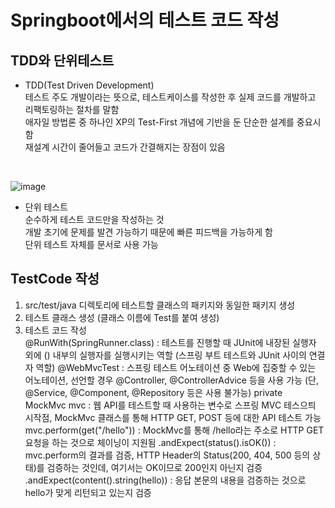 # Springboot에서의 테스트 코드 작성
## TDD와 단위테스트 
+ TDD(Test Driven Development)  
테스트 주도 개발이라는 뜻으로, 테스트케이스를 작성한 후 실제 코드를 개발하고 리팩토링하는 절차를 말함  
애자일 방법론 중 하나인 XP의 Test-First 개념에 기반을 둔 단순한 설계를 중요시 함  
재설계 시간이 줄어들고 코드가 간결해지는 장점이 있음
<br>  

![image](https://user-images.githubusercontent.com/77559262/152457128-0611315d-9ba0-42ff-9e22-8f028a705a63.png)

+ 단위 테스트  
순수하게 테스트 코드만을 작성하는 것  
개발 초기에 문제를 발견 가능하기 때문에 빠른 피드백을 가능하게 함  
단위 테스트 자체를 문서로 사용 가능

## TestCode 작성
1. src/test/java 디렉토리에 테스트할 클래스의 패키지와 동일한 패키지 생성
2. 테스트 클래스 생성 (클래스 이름에 Test를 붙여 생성)
3. 테스트 코드 작성  
    @RunWith(SpringRunner.class) : 테스트를 진행할 때 JUnit에 내장된 실행자 외에 () 내부의 실행자를 실행시키는 역할 (스프링 부트 테스트와 JUnit 사이의 연결자 역할)
    @WebMvcTest : 스프링 테스트 어노테이션 중 Web에 집중할 수 있는 어노테이션, 선언할 경우 @Controller, @ControllerAdvice 등을 사용 가능 (단, @Service, @Component, @Repository 등은 사용 불가능)
    private MockMvc mvc : 웹 API를 테스트할 때 사용하는 변수로 스프링 MVC 테스으틔 시작점, MockMvc 클래스를 통해 HTTP GET, POST 등에 대한 API 테스트 가능
    mvc.perform(get("/hello")) : MockMvc를 통해 /hello라는 주소로 HTTP GET 요청을 하는 것으로 체이닝이 지원됨
    .andExpect(status().isOK()) : mvc.perform의 결과를 검증, HTTP Header의 Status(200, 404, 500 등의 상태)를 검증하는 것인데, 여기서는 OK이므로 200인지 아닌지 검증
    .andExpect(content().string(hello)) : 응답 본문의 내용을 검증하는 것으로 hello가 맞게 리턴되고 있는지 검증

